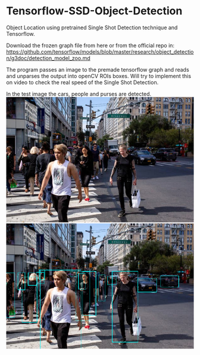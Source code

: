 # Tensorflow-SSD-Object-Detection
Object Location using pretrained Single Shot Detection technique and Tensorflow.

Download the frozen graph file from here or from the official repo in:
https://github.com/tensorflow/models/blob/master/research/object_detection/g3doc/detection_model_zoo.md


The program passes an image to the premade tensorflow graph and reads and unparses the output into openCV ROIs boxes.
Will try to implement this on video to check the real speed of the Single Shot Detection.

In the test image the cars, people and purses are detected.
![Source Image](test.jpg) ![Result Image](result.png)
